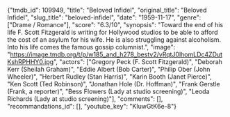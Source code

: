 {"tmdb_id": 109949, "title": "Beloved Infidel", "original_title": "Beloved Infidel", "slug_title": "beloved-infidel", "date": "1959-11-17", "genre": ["Drame / Romance"], "score": "6.3/10", "synopsis": "Toward the end of his life F. Scott Fitzgerald is writing for Hollywood studios to be able to afford the cost of an asylum for his wife. He is also struggling against alcoholism. Into his life comes the famous gossip columnist.", "image": "https://image.tmdb.org/t/p/w185_and_h278_bestv2/vRqtJ0lhomLDc4ZDutKshRPHHY0.jpg", "actors": ["Gregory Peck (F. Scott Fitzgerald)", "Deborah Kerr (Sheilah Graham)", "Eddie Albert (Bob Carter)", "Philip Ober (John Wheeler)", "Herbert Rudley (Stan Harris)", "Karin Booth (Janet Pierce)", "Ken Scott (Ted Robinson)", "Jonathan Hole (Dr. Hoffman)", "Frank Gerstle (Frank, a reporter)", "Bess Flowers (Lady at studio screening)", "Leoda Richards (Lady at studio screening)"], "comments": [], "recommandations_id": [], "youtube_key": "KluwGtK6e-8"}